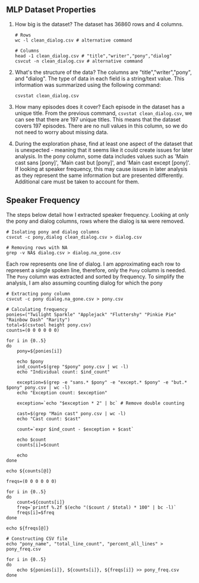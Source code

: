 ## MLP Dataset Properties

1. How big is the dataset?
    The dataset has 36860 rows and 4 columns.

    ```
    # Rows
    wc -l clean_dialog.csv # alternative command

    # Columns
    head -1 clean_dialog.csv # "title","writer","pony","dialog"
    csvcut -n clean_dialog.csv # alternative command
    ```

2. What's the structure of the data?
    The columns are "title","writer","pony", and "dialog". The type of data in each field is a string/text value. This information was summarized using the following command:

    ```
    csvstat clean_dialog.csv
    ```

3. How many episodes does it cover?
    Each episode in the dataset has a unique title. From the previous command, `csvstat clean_dialog.csv`, we can see that there are 197 unique titles. This means that the dataset covers 197 episodes. There are no null values in this column, so we do not need to worry about missing data.

4. During the exploration phase, find at least one aspect of the dataset that is unexpected - meaning that it seems like it could create issues for later analysis.
    In the pony column, some data includes values such as 'Main cast sans [pony]', 'Main cast but [pony]', and 'Main cast except [pony]'. If looking at speaker frequency, this may cause issues in later analysis as they represent the same information but are presented differently. Additional care must be taken to account for them.

## Speaker Frequency
The steps below detail how I extracted speaker frequency. Looking at only the pony and dialog columns, rows where the dialog is `NA` were removed.

```
# Isolating pony and dialog columns
csvcut -c pony,dialog clean_dialog.csv > dialog.csv

# Removing rows with NA
grep -v NA$ dialog.csv > dialog.na_gone.csv
```
Each row represents one line of dialog. I am approximating each row to represent a single spoken line, therefore, only the `Pony` column is needed. The `Pony` column was extracted and sorted by frequency. To simplify the analysis, I am also assuming counting dialog for which the pony 

```
# Extracting pony column
csvcut -c pony dialog.na_gone.csv > pony.csv

# Calculating frequency
ponies=("Twilight Sparkle" "Applejack" "Fluttershy" "Pinkie Pie" "Rainbow Dash" "Rarity")
total=$(csvtool height pony.csv)
counts=(0 0 0 0 0 0)

for i in {0..5}
do
    pony=${ponies[i]}

    echo $pony
    ind_count=$(grep "$pony" pony.csv | wc -l)
    echo "Individual count: $ind_count"

    exception=$(grep -e "sans.* $pony" -e "except.* $pony" -e "but.* $pony" pony.csv | wc -l)
    echo "Exception count: $exception"

    exception=`echo "$exception * 2" | bc` # Remove double counting
    
    cast=$(grep "Main cast" pony.csv | wc -l)
    echo "Cast count: $cast"
    
    count=`expr $ind_count - $exception + $cast`

    echo $count
    counts[i]=$count

    echo
done

echo ${counts[@]}

freqs=(0 0 0 0 0 0)

for i in {0..5}
do
    count=${counts[i]}
    freq=`printf %.2f $(echo "($count / $total) * 100" | bc -l)`
    freqs[i]=$freq
done

echo ${freqs[@]}

# Constructing CSV file
echo "pony_name", "total_line_count", "percent_all_lines" > pony_freq.csv

for i in {0..5}
do
    echo ${ponies[i]}, ${counts[i]}, ${freqs[i]} >> pony_freq.csv
done
```
